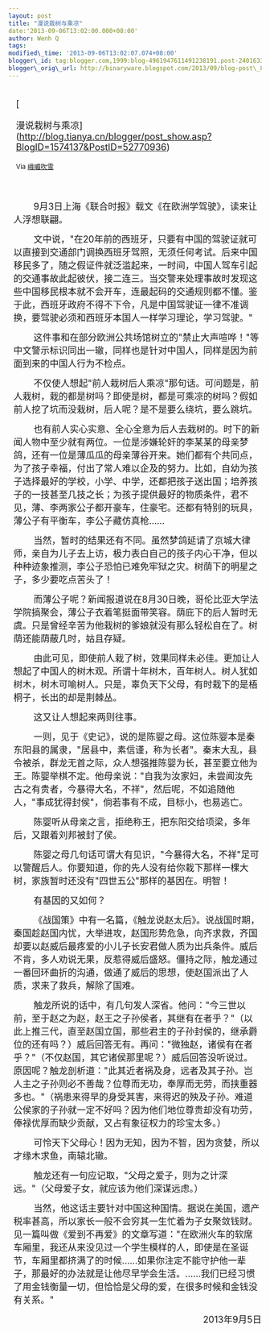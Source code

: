 ```yaml
--- 
layout: post 
title: "漫说栽树与乘凉" 
date:'2013-09-06T13:02:00.000+08:00' 
author: Wenh Q
tags:
modified\_time: '2013-09-06T13:02:07.074+08:00' 
blogger\_id: tag:blogger.com,1999:blog-4961947611491238191.post-2401633470311245957
blogger\_orig\_url: http://binaryware.blogspot.com/2013/09/blog-post\_8007.html
---
```

<div style="margin: 10px; padding: 5px;">

<div style="font-size: 18px;">

[

漫说栽树与乘凉](http://blog.tianya.cn/blogger/post_show.asp?BlogID=1574137&PostID=52770936)

</div>

<div style="font-size: 13px;">

Via [峨嵋吹雪](http://emeichuixue.blog.tianya.cn/)

</div>

</div>

<div style="font-size: 13px; padding: 15px 0 10px 10px;">

<div style="text-indent: 30pt;">

<span
style="font-size: 18px;">9月3日上海《联合时报》载文《在欧洲学驾驶》，读来让人浮想联翩。</span>

</div>

<div style="text-indent: 30pt;">

<span
style="font-size: 18px;">文中说，"在20年前的西班牙，只要有中国的驾驶证就可以直接到交通部门调换西班牙驾照，无须任何考试。后来中国移民多了，随之假证件就泛滥起来，一时间，中国人驾车引起的交通事故此起彼伏，接二连三。当交警来处理事故时发现这些中国移民根本就不会开车，连最起码的交通规则都不懂。鉴于此，西班牙政府不得不下令，凡是中国驾驶证一律不准调换，要驾驶必须和西班牙本国人一样学习理论，学习驾驶。"</span>

</div>

<div style="text-indent: 30pt;">

<span
style="font-size: 18px;">这件事和在部分欧洲公共场馆树立的"禁止大声喧哗！"等中文警示标识同出一辙，同样也是针对中国人，同样是因为前面到来的中国人行为不检点。</span>

</div>

<div style="text-indent: 30pt;">

<span
style="font-size: 18px;">不仅使人想起"前人栽树后人乘凉"那句话。可问题是，前人栽树，栽的都是树吗？即使是树，都是可乘凉的树吗？假如前人挖了坑而没栽树，后人呢？是不是要么绕坑，要么跳坑。</span>

</div>

<div style="text-indent: 30pt;">

<span
style="font-size: 18px;">也有前人实心实意、全心全意为后人去栽树的。时下的新闻人物中至少就有两位。一位是涉嫌轮奸的李某某的母亲梦鸽，还有一位是薄瓜瓜的母亲薄谷开来。她们都有个共同点，为了孩子幸福，付出了常人难以企及的努力。比如，自幼为孩子选择最好的学校，小学、中学，还都把孩子送出国；培养孩子的一技甚至几技之长；为孩子提供最好的物质条件，君不见，薄、李两家公子都开豪车，住豪宅。还都有特别的玩具，薄公子有平衡车，李公子藏仿真枪……</span>

</div>

<div style="text-indent: 30pt;">

<span
style="font-size: 18px;">当然，暂时的结果还有不同。虽然梦鸽延请了京城大律师，亲自为儿子去上访，极力表白自己的孩子内心干净，但以种种迹象推测，李公子恐怕已难免牢狱之灾。树荫下的明星之子，多少要吃点苦头了！</span>

</div>

<div style="text-indent: 30pt;">

<span
style="font-size: 18px;">而薄公子呢？新闻报道说在8月30日晚，哥伦比亚大学法学院搞聚会，薄公子衣着笔挺面带笑容。荫庇下的后人暂时无虞。只是曾经辛苦为他栽树的爹娘就没有那么轻松自在了。树荫还能荫蔽几时，姑且存疑。</span>

</div>

<div style="text-indent: 30pt;">

<span
style="font-size: 18px;">由此可见，即使前人栽了树，效果同样未必佳。更加让人想起了中国人的树木观。所谓十年树木，百年树人。树人犹如树木，树木可喻树人。只是，辜负天下父母，有时栽下的是梧桐子，长出的却是荆棘丛。</span>

</div>

<div style="text-indent: 30pt;">

<span style="font-size: 18px;">这又让人想起来两则往事。</span>

</div>

<div style="text-indent: 30pt;">

<span
style="font-size: 18px;">一则，见于《史记》，说的是陈婴之母。这位陈婴本是秦东阳县的属隶，"居县中，素信谨，称为长者"。秦末大乱，县令被杀，群龙无首之际，众人想强推陈婴为长，甚至要立他为王。陈婴举棋不定。他母亲说："自我为汝家妇，未尝闻汝先古之有贵者，今暴得大名，不祥"，然后呢，不如追随他人，"事成犹得封侯"，倘若事有不成，目标小，也易逃亡。</span>

</div>

<div style="text-indent: 30pt;">

<span
style="font-size: 18px;">陈婴听从母亲之言，拒绝称王，把东阳交给项梁，多年后，又跟着刘邦被封了侯。</span>

</div>

<div style="text-indent: 30pt;">

<span
style="font-size: 18px;">陈婴之母几句话可谓大有见识，"今暴得大名，不祥"足可以警醒后人。你要知道，你的先人没有给你栽下那样一棵大树，家族暂时还没有"四世五公"那样的基因在。明智！</span>

</div>

<div style="text-indent: 30pt;">

<span style="font-size: 18px;">有基因的又如何？</span>

</div>

<div style="text-indent: 30pt;">

<span
style="font-size: 18px;">《战国策》中有一名篇，《触龙说赵太后》。说战国时期，秦国趁赵国内忧，大举进攻，赵国形势危急，向齐求救，齐国却要以赵威后最疼爱的小儿子长安君做人质为出兵条件。威后不肯，多人劝说无果，反惹得威后盛怒。僵持之际，触龙通过一番回环曲折的沟通，做通了威后的思想，使赵国派出了人质，求来了救兵，解除了国难。</span>

</div>

<div style="text-indent: 30pt;">

<span
style="font-size: 18px;">触龙所说的话中，有几句发人深省。他问："今三世以前，至于赵之为赵，赵王之子孙侯者，其继有在者乎？"（以此上推三代，直至赵国立国，那些君主的子孙封侯的，继承爵位的还有吗？）威后回答无有。再问："微独赵，诸侯有在者乎？"（不仅赵国，其它诸侯那里呢？）威后回答没听说过。原因呢？触龙剖析道："此其近者祸及身，远者及其子孙。岂人主之子孙则必不善哉？位尊而无功，奉厚而无劳，而挟重器多也。"（祸患来得早的身受其害，来得迟的殃及子孙。难道公侯家的子孙就一定不好吗？因为他们地位尊贵却没有功劳，俸禄优厚而缺少贡献，又占有象征权力的珍宝太多。）</span>

</div>

<div style="text-indent: 30pt;">

<span
style="font-size: 18px;">可怜天下父母心！因为无知，因为不智，因为贪婪，所以才缘木求鱼，南辕北辙。</span>

</div>

<div style="text-indent: 30pt;">

<span
style="font-size: 18px;">触龙还有一句应记取，"父母之爱子，则为之计深远。"（父母爱子女，就应该为他们深谋远虑。）</span>

</div>

<div style="text-indent: 30pt;">

<span
style="font-size: 18px;">当然，他这话主要针对中国这种国情。据说在美国，遗产税率甚高，所以家长一般不会穷其一生忙着为子女聚敛钱财。见一篇叫做《爱到不再爱》的文章写道："在欧洲火车的软席车厢里，我还从来没见过一个学生模样的人，即使是在圣诞节，车厢里都挤满了的时候……如果你注定不能守护他一辈子，那最好的办法就是让他尽早学会生活。……我们已经习惯了用金钱衡量一切，但恰恰是父母的爱，在很多时候和金钱没有关系。"</span>

</div>

<div align="right" style="text-indent: 30pt;">

<span style="font-size: 18px;">2013年9月5日</span>

</div>

</div>
